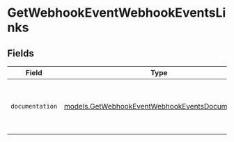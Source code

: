 # GetWebhookEventWebhookEventsLinks


## Fields

| Field                                                                                                      | Type                                                                                                       | Required                                                                                                   | Description                                                                                                |
| ---------------------------------------------------------------------------------------------------------- | ---------------------------------------------------------------------------------------------------------- | ---------------------------------------------------------------------------------------------------------- | ---------------------------------------------------------------------------------------------------------- |
| `documentation`                                                                                            | [models.GetWebhookEventWebhookEventsDocumentation](../models/getwebhookeventwebhookeventsdocumentation.md) | :heavy_check_mark:                                                                                         | The URL to the generic Mollie API error handling guide.                                                    |